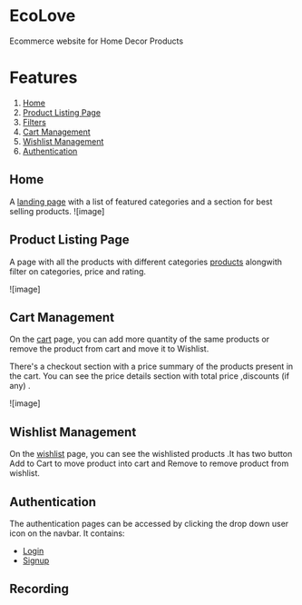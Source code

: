 # EcoLove
  Ecommerce website for Home Decor Products

# Features
1. [Home](#home)
2. [Product Listing Page](#product-listing-page)
3. [Filters](#filters)
4. [Cart Management](#cart-management)
5. [Wishlist Management](#wishlist-management)
6. [Authentication](#authentication)

## Home
A [landing page](https://eco-love.netlify.app/) with a list of featured categories and a section for best selling products.
![image]


## Product Listing Page 
A page with all the products with different categories [products](https://eco-love.netlify.app/pages/products) alongwith filter on categories, price and rating.

![image]

## Cart Management
On the [cart](https://eco-love.netlify.app/pages/cart) page, you can add more quantity of the same products or remove the product from cart and move it to Wishlist.

There's a checkout section with a price summary of the products present in the cart. You can see the price details section with total price ,discounts (if any) .

![image]


## Wishlist Management
On the [wishlist](https://eco-love.netlify.app/pages/wishlist) page, you can see the wishlisted products .It has two button  Add to Cart to move product into cart and Remove to remove product from wishlist.

## Authentication
The authentication pages can be accessed by clicking the drop down user icon on the navbar. It contains:
 - [Login](https://eco-love.netlify.app/pages/signin)
 - [Signup](https://eco-love.netlify.app/pages/signup.html)


## Recording

